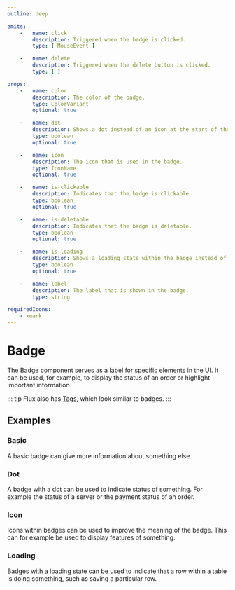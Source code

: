 ```yaml
---
outline: deep

emits:
    -   name: click
        description: Triggered when the badge is clicked.
        type: [ MouseEvent ]

    -   name: delete
        description: Triggered when the delete button is clicked.
        type: [ ]

props:
    -   name: color
        description: The color of the badge.
        type: ColorVariant
        optional: true

    -   name: dot
        description: Shows a dot instead of an icon at the start of the badge.
        type: boolean
        optional: true

    -   name: icon
        description: The icon that is used in the badge.
        type: IconName
        optional: true

    -   name: is-clickable
        description: Indicates that the badge is clickable.
        type: boolean
        optional: true

    -   name: is-deletable
        description: Indicates that the badge is deletable.
        type: boolean
        optional: true

    -   name: is-loading
        description: Shows a loading state within the badge instead of the icon or dot.
        type: boolean
        optional: true

    -   name: label
        description: The label that is shown in the badge.
        type: string

requiredIcons:
    - xmark
---
```


<script
    lang="ts"
    setup>
    import { FluxBadge, FluxBadgeStack } from '@basmilius/flux';
</script>

# Badge

The Badge component serves as a label for specific elements in the UI. It can be used, for example, to display the status of an order or highlight important information.

<Preview>
    <FluxBadgeStack>
        <FluxBadge label="Prospect"/>
        <FluxBadge
            color="danger"
            dot
            label="Attention"/>
        <FluxBadge
            color="success"
            icon="circle-check"
            label="Completed"/>
        <FluxBadge
            is-loading
            label="Running"/>
        <FluxBadge
            is-deletable
            label="Prospect"/>
    </FluxBadgeStack>
</Preview>

::: tip
Flux also has [Tags](./tag), which look similar to badges.
:::

<FrontmatterDocs/>

## Examples

### Basic

A basic badge can give more information about something else.

### Dot

A badge with a dot can be used to indicate status of something. For example the status of a server or the payment status of an order.

### Icon

Icons within badges can be used to improve the meaning of the badge. This can for example be used to display features of something.

### Loading

Badges with a loading state can be used to indicate that a row within a table is doing something, such as saving a particular row.
